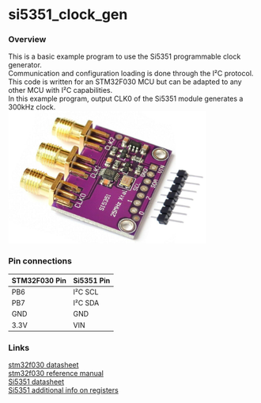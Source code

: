 # si5351_clock_gen
### Overview
This is a basic example program to use the Si5351 programmable clock generator. <br>
Communication and configuration loading is done through the I²C protocol. <br>
This code is written for an STM32F030 MCU but can be adapted to any other MCU with I²C capabilities. <br>
In this example program, output CLK0 of the Si5351 module generates a 300kHz clock. <br>
<img src="./si5351_image.jpg" alt="si5351 module" style="width:400px;"/>
### Pin connections
| STM32F030 Pin | Si5351 Pin |
|---------------|------------|
| PB6 | I²C SCL |
| PB7 | I²C SDA |
| GND | GND |
| 3.3V | VIN |
### Links
[stm32f030 datasheet](https://www.st.com/resource/en/datasheet/stm32f030f4.pdf) <br>
[stm32f030 reference manual](https://www.st.com/resource/en/reference_manual/rm0360-stm32f030x4x6x8xc-and-stm32f070x6xb-advanced-armbased-32bit-mcus-stmicroelectronics.pdf) <br>
[Si5351 datasheet](https://cdn-shop.adafruit.com/datasheets/Si5351.pdf) <br>
[Si5351 additional info on registers](https://www.skyworksinc.com/-/media/Skyworks/SL/documents/public/application-notes/AN619.pdf) <br>

